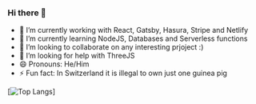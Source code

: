 ### Hi there 👋
- 🔭 I’m currently working with React, Gatsby, Hasura, Stripe and Netlify
- 🌱 I’m currently learning  NodeJS, Databases and Serverless functions
- 👯 I’m looking to collaborate on any interesting prjoject :)
- 🤔 I’m looking for help with ThreeJS
- 😄 Pronouns: He/Him
- ⚡ Fun fact: In Switzerland it is illegal to own just one guinea pig

[![Top Langs](https://github-readme-stats.vercel.app/api/top-langs/?username=omonmunduz&layout=compact)]







